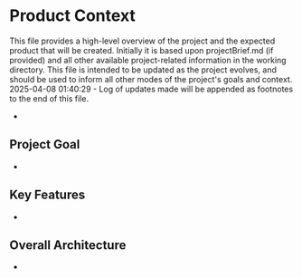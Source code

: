 # Product Context

This file provides a high-level overview of the project and the expected product that will be created. Initially it is based upon projectBrief.md (if provided) and all other available project-related information in the working directory. This file is intended to be updated as the project evolves, and should be used to inform all other modes of the project's goals and context.
2025-04-08 01:40:29 - Log of updates made will be appended as footnotes to the end of this file.

*

## Project Goal

*   

## Key Features

*   

## Overall Architecture

*